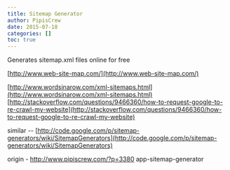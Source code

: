 ```yaml
---
title: Sitemap Generator
author: PipisCrew
date: 2015-07-18
categories: []
toc: true
---
```


Generates sitemap.xml files online for free

[http://www.web-site-map.com/](http://www.web-site-map.com/)

[http://www.wordsinarow.com/xml-sitemaps.html](http://www.wordsinarow.com/xml-sitemaps.html)
[http://stackoverflow.com/questions/9466360/how-to-request-google-to-re-crawl-my-website](http://stackoverflow.com/questions/9466360/how-to-request-google-to-re-crawl-my-website)

similar -- [http://code.google.com/p/sitemap-generators/wiki/SitemapGenerators](http://code.google.com/p/sitemap-generators/wiki/SitemapGenerators)

origin - http://www.pipiscrew.com/?p=3380 app-sitemap-generator